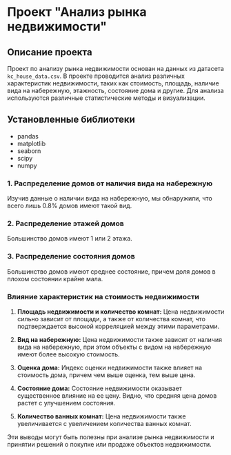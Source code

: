 # Проект "Анализ рынка недвижимости"

## Описание проекта
Проект по анализу рынка недвижимости основан на данных из датасета `kc_house_data.csv`. В проекте проводится анализ различных характеристик недвижимости, таких как стоимость, площадь, наличие вида на набережную, этажность, состояние дома и другие. Для анализа используются различные статистические методы и визуализации.

## Установленные библиотеки
- pandas
- matplotlib
- seaborn
- scipy
- numpy

### 1. Распределение домов от наличия вида на набережную

Изучив данные о наличии вида на набережную, мы обнаружили, что всего лишь 0.8% домов имеют такой вид.

### 2. Распределение этажей домов

Большинство домов имеют 1 или 2 этажа.

### 3. Распределение состояния домов

Большинство домов имеют среднее состояние, причем доля домов в плохом состоянии крайне мала.

### Влияние характеристик на стоимость недвижимости

1. **Площадь недвижимости и количество комнат:** Цена недвижимости сильно зависит от площади, а также от количества комнат, что подтверждается высокой корреляцией между этими параметрами.

2. **Вид на набережную:** Цена недвижимости также зависит от наличия вида на набережную, при этом объекты с видом на набережную имеют более высокую стоимость.

3. **Оценка дома:** Индекс оценки недвижимости также влияет на стоимость дома, причем чем выше оценка, тем выше цена.

4. **Состояние дома:** Состояние недвижимости оказывает существенное влияние на ее цену. Видно, что средняя цена домов растет с улучшением состояния.

5. **Количество ванных комнат:** Цена недвижимости также увеличивается с увеличением количества ванных комнат.

Эти выводы могут быть полезны при анализе рынка недвижимости и принятии решений о покупке или продаже объектов недвижимости.
